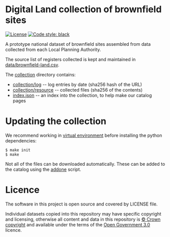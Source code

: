 # Digital Land collection of brownfield sites

[![License](https://img.shields.io/github/license/mashape/apistatus.svg)](https://github.com/digital-land/brownfield-sites/blob/master/LICENSE)
[![Code style: black](https://img.shields.io/badge/code%20style-black-000000.svg)](https://black.readthedocs.io/en/stable/)

A prototype national dataset of brownfield sites assembled from data collected from each Local Planning Authority.

The source list of registers collected is kept and maintained in [data/brownfield-land.csv](data/brownfield-land.csv).

The [collection](collection) directory contains:

* [collection/log](collection/log) -- log entries by date (sha256 hash of the URL)
* [collection/resource](collection/resource) -- collected files (sha256 of the contents)
* [index.json](collection/index.json) -- an index into the collection, to help make our catalog pages

# Updating the collection

We recommend working in [virtual environment](http://docs.python-guide.org/en/latest/dev/virtualenvs/) before installing the python dependencies:

    $ make init
    $ make

Not all of the files can be downloaded automatically. These can be added to the catalog using the [addone](bin/addone.py) script.

# Licence

The software in this project is open source and covered by LICENSE file.

Individual datasets copied into this repository may have specific copyright and licensing, otherwise all content and data in this repository is
[© Crown copyright](http://www.nationalarchives.gov.uk/information-management/re-using-public-sector-information/copyright-and-re-use/crown-copyright/)
and available under the terms of the [Open Government 3.0](https://www.nationalarchives.gov.uk/doc/open-government-licence/version/3/) licence.
